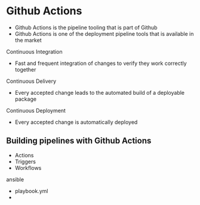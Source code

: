 # Github Actions
- Github Actions is the pipeline tooling that is part of Github
- Github Actions is one of the deployment pipeline tools that is available in the market

Continuous Integration
- Fast and frequent integration of changes to verify they work correctly together

Continuous Delivery
- Every accepted change leads to the automated build of a deployable package

Continuous Deployment
- Every accepted change is automatically deployed

## Building pipelines with Github Actions
- Actions
- Triggers
- Workflows


ansible
- playbook.yml
- 

